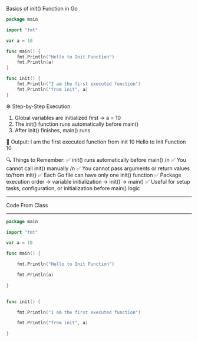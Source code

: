 Basics of init() Function in Go

```go
package main

import "fmt"

var a = 10

func main() {
    fmt.Println("Hello to Init Function")
    fmt.Println(a)
}

func init() {
    fmt.Println("I am the first executed function")
    fmt.Println("from init", a)
}
```

⚙️ Step-by-Step Execution:
1. Global variables are initialized first → a = 10
2. The init() function runs automatically before main()
3. After init() finishes, main() runs

📘 Output:
I am the first executed function
from init 10
Hello to Init Function
10

🔍 Things to Remember:
✅ init() runs automatically before main() /n
✅ You cannot call init() manually /n
✅ You cannot pass arguments or return values to/from init()
✅ Each Go file can have only one init() function
✅ Package execution order → variable initialization → init() → main()
✅ Useful for setup tasks, configuration, or initialization before main() logic

---
Code From Class 
___

```go
package main

import "fmt"

var a = 10

func main() {

    fmt.Println("Hello to Init Function")

    fmt.Println(a)

}

  
func init() {

    fmt.Println("I am the first executed function")

    fmt.Println("from init", a)

}
```

